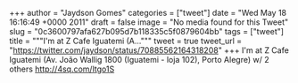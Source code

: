 
+++
author = "Jaydson Gomes"
categories = ["tweet"]
date = "Wed May 18 16:16:49 +0000 2011"
draft = false
image = "No media found for this Tweet"
slug = "0c3600797afa627b095d7b118335c5f0879604bb"
tags = ["tweet"]
title = """I'm at Z Cafe Iguatemi (A..."""
tweet = true
tweet_url = "https://twitter.com/jaydson/status/70885562164318208"
+++
I'm at Z Cafe Iguatemi (Av. João Wallig 1800 (Iguatemi - loja 102), Porto Alegre) w/ 2 others http://4sq.com/ltgo1S
